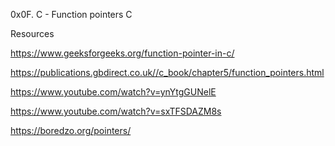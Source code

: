 0x0F. C - Function pointers
C

Resources

https://www.geeksforgeeks.org/function-pointer-in-c/

https://publications.gbdirect.co.uk//c_book/chapter5/function_pointers.html

https://www.youtube.com/watch?v=ynYtgGUNelE

https://www.youtube.com/watch?v=sxTFSDAZM8s

https://boredzo.org/pointers/
